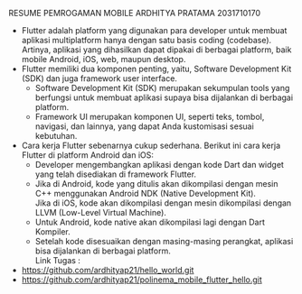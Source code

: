RESUME PEMROGAMAN MOBILE ARDHITYA PRATAMA 2031710170

- Flutter adalah platform yang digunakan para developer untuk membuat aplikasi multiplatform hanya dengan satu basis coding (codebase). 
Artinya, aplikasi yang dihasilkan dapat dipakai di berbagai platform, baik mobile Android, iOS, web, maupun desktop.
- Flutter memiliki dua komponen penting, yaitu, Software Development Kit (SDK) dan juga framework user interface. 
	- Software Development Kit (SDK) merupakan sekumpulan tools yang berfungsi untuk membuat aplikasi supaya bisa dijalankan di berbagai platform. 
	- Framework UI merupakan komponen UI, seperti teks, tombol, navigasi, dan lainnya, yang dapat Anda kustomisasi sesuai kebutuhan.  
- Cara kerja Flutter sebenarnya cukup sederhana. Berikut ini cara kerja Flutter di platform Android dan iOS:
	- Developer mengembangkan aplikasi dengan kode Dart dan widget yang telah disediakan di framework Flutter.
	- Jika di Android, kode yang ditulis akan dikompilasi dengan mesin C++ menggunakan Android NDK (Native Development Kit).  
	  Jika di iOS, kode akan dikompilasi dengan mesin dikompilasi dengan LLVM (Low-Level Virtual Machine). 
	- Untuk Android, kode native akan dikompilasi lagi dengan Dart Kompiler.
	- Setelah kode disesuaikan dengan masing-masing perangkat, aplikasi bisa dijalankan di berbagai platform.  
Link Tugas :
- https://github.com/ardhityap21/hello_world.git
- https://github.com/ardhityap21/polinema_mobile_flutter_hello.git